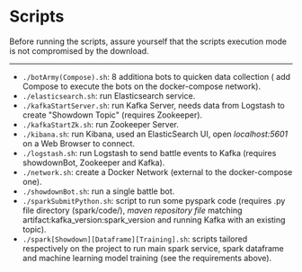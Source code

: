 # Scripts

Before running the scripts, assure yourself that the scripts execution mode is not compromised by the download.

---
- ```./botArmy(Compose).sh```: 8 additiona bots to quicken data collection ( add Compose to execute the bots on the docker-compose network).
- ```./elasticsearch.sh```: run Elasticsearch service.
- ```./kafkaStartServer.sh```: run Kafka Server, needs data from Logstash to create "Showdown Topic" (requires Zookeeper).
- ```./kafkaStartZk.sh```: run Zookeeper Server.
- ```./kibana.sh```: run Kibana, used an ElasticSearch UI, open *localhost:5601* on a Web Browser to connect.
- ```./logstash.sh```: run Logstash to send battle events to Kafka (requires showdownBot, Zookeeper and Kafka).
- ```./network.sh```: create a Docker Network (external to the docker-compose one).
- ```./showdownBot.sh```: run a single battle bot.
- ```./sparkSubmitPython.sh```: script to run some pyspark code (requires .py file directory (spark/code/), *maven repository file* matching artifact:kafka_version:spark_version and running Kafka with an existing topic). 
- ```./spark[Showdown][Dataframe][Training].sh```: scripts tailored respectively on the project to run main spark service, spark dataframe and machine learning model training (see the requirements above).   
